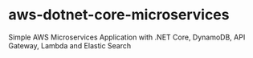 # aws-dotnet-core-microservices
Simple AWS Microservices Application with .NET Core, DynamoDB, API Gateway, Lambda and Elastic Search
